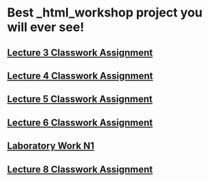 # Best _html_workshop project you will ever see!

<h2><a href="https://github.com/RedWideWeb/_html_workshop/tree/main/Lecture%203%20Classwork%20Assignment">Lecture 3 Classwork Assignment</a></h2>
<h2><a href="https://github.com/RedWideWeb/_html_workshop/tree/main/Lecture%204%20Classwork%20Assignment">Lecture 4 Classwork Assignment</a></h2>
<h2><a href="https://github.com/RedWideWeb/_html_workshop/tree/main/Lecture%205%20Classwork%20Assignment">Lecture 5 Classwork Assignment</a></h2>
<h2><a href="https://github.com/RedWideWeb/_html_workshop/tree/main/Lecture%206%20Classwork%20Assignment">Lecture 6 Classwork Assignment</a></h2>
<h2><a href="https://github.com/RedWideWeb/_html_workshop/tree/main/Laboratory%20Work%201">Laboratory Work N1</a></h2>
<h2><a href="https://github.com/RedWideWeb/_html_workshop/tree/main/Lecture%208%20Classwork%20Assignment">Lecture 8 Classwork Assignment</a></h2>
